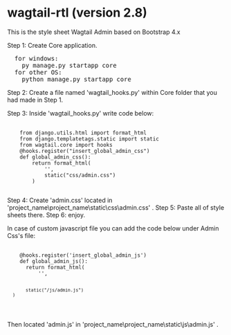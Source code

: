 # wagtail-rtl (version 2.8)
This is the style sheet Wagtail Admin based on Bootstrap 4.x

Step 1: Create Core application.
<pre>
  for windows:
    py manage.py startapp core
  for other OS:
    python manage.py startapp core
</pre>

Step 2: Create a file named 'wagtail_hooks.py' within Core folder that you had made in Step 1.

Step 3: Inside 'wagtail_hooks.py' write code below:
<pre>
  <code>
    from django.utils.html import format_html
    from django.templatetags.static import static
    from wagtail.core import hooks
    @hooks.register("insert_global_admin_css")
    def global_admin_css():
        return format_html(
            '<link rel="stylesheet" href="{}">',
            static("css/admin.css")
        )
  </code>
</pre>

Step 4: Create 'admin.css' located in 'project_name\project_name\static\css\admin.css' .
Step 5: Paste all of style sheets there.
Step 6: enjoy.

In case of custom javascript file you can add the code below under Admin Css's file:
<pre>
  <code>
    @hooks.register('insert_global_admin_js')
    def global_admin_js():
      return format_html(
          '<script src="{}"></script>',
           static("/js/admin.js")
      )
  </code>
</pre>
Then located 'admin.js' in 'project_name\project_name\static\js\admin.js' . 
